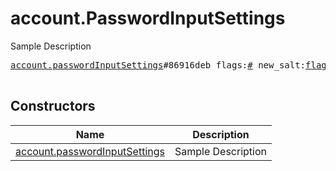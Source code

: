 # account.PasswordInputSettings

Sample Description

<pre>
<a href="../constructor/account.passwordInputSettings">account.passwordInputSettings</a>#86916deb flags:<a href="../type/#.md">#</a> new_salt:<a href="../type/flags.0?bytes.md">flags.0?bytes</a> new_password_hash:<a href="../type/flags.0?bytes.md">flags.0?bytes</a> hint:<a href="../type/flags.0?string.md">flags.0?string</a> email:<a href="../type/flags.1?string.md">flags.1?string</a> = <a href="../type/account.PasswordInputSettings.md">account.PasswordInputSettings</a>;

</pre>

## Constructors

| Name | Description |
|------|-------------|
| [account.passwordInputSettings](../constructor/account.passwordInputSettings.md) | Sample Description |

